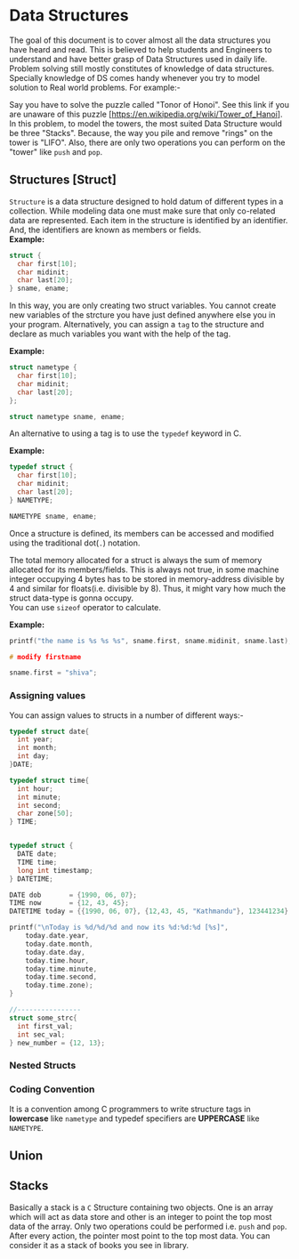 # Data Structures
The goal of this document is to cover almost all the data structures you have heard and read. This is believed to help students and Engineers to understand and have better grasp 
of Data Structures used in daily life. Problem solving still mostly constitutes of knowledge of data structures. Specially knowledge of DS comes handy whenever you try to model 
solution to Real world problems. For example:-

Say you have to solve the puzzle called "Tonor of Honoi". See this link if you are unaware of this puzzle [https://en.wikipedia.org/wiki/Tower_of_Hanoi]. In this problem, to 
model the towers, the most suited Data Structure would be three "Stacks". Because, the way you pile and remove "rings" on the tower is "LIFO". Also, there are only two operations 
you can perform on the "tower" like `push` and `pop`. 

## Structures [Struct]
`Structure` is a data structure designed to hold datum of different types in a collection. While modeling data one must make sure that only co-related data are represented. Each item 
in the structure is identified by an identifier. And, the identifiers are known as members or fields.  
**Example:**  
```c
struct {
  char first[10];
  char midinit;
  char last[20];
} sname, ename;
```
In this way, you are only creating two struct variables. You cannot create new variables of the strcture you have just defined anywhere else you in your program. Alternatively, you 
can assign a `tag` to the structure and declare as much variables you want with the help of the tag.  

**Example:**  
```c
struct nametype {
  char first[10];
  char midinit;
  char last[20];
};

struct nametype sname, ename;

```
An alternative to using a tag is to use the `typedef` keyword in C.

**Example:**  
```c
typedef struct {
  char first[10];
  char midinit;
  char last[20];
} NAMETYPE;

NAMETYPE sname, ename;

```
Once a structure is defined, its members can be accessed and modified using the traditional dot(`.`) notation.  

The total memory allocated for a struct is always the sum of memory allocated for its members/fields. This is always not true, in some machine integer occupying 4 bytes has to be 
stored in memory-address divisible by 4 and similar for floats(i.e. divisible by 8). Thus, it might vary how much the struct data-type is gonna occupy.  
You can use `sizeof` operator to calculate. 

**Example:**  
```c
printf("the name is %s %s %s", sname.first, sname.midinit, sname.last);

# modify firstname

sname.first = "shiva";

```
### Assigning values
You can assign values to structs in a number of different ways:-  
```c
typedef struct date{
  int year;
  int month;
  int day;
}DATE;

typedef struct time{
  int hour;
  int minute;
  int second;
  char zone[50];
} TIME;


typedef struct {
  DATE date;
  TIME time;
  long int timestamp;
} DATETIME;

DATE dob       = {1990, 06, 07};
TIME now       = {12, 43, 45};
DATETIME today = {{1990, 06, 07}, {12,43, 45, "Kathmandu"}, 123441234};

printf("\nToday is %d/%d/%d and now its %d:%d:%d [%s]",
    today.date.year,
    today.date.month,
    today.date.day,
    today.time.hour,
    today.time.minute,
    today.time.second,
    today.time.zone);
}

//----------------
struct some_strc{
  int first_val;
  int sec_val;
} new_number = {12, 13};

```
### Nested Structs


### Coding Convention
It is a convention among C programmers to write structure tags in **lowercase** like `nametype` and typedef specifiers are **UPPERCASE** like `NAMETYPE`.

## Union


## Stacks
Basically a stack is a `C` Structure containing two objects. One is an array which will act as data store and other is an integer to point the top most data of the array. Only 
two operations could be performed i.e. `push` and `pop`. After every action, the pointer most point to the top most data. You can consider it as a stack of books you see in 
library.

